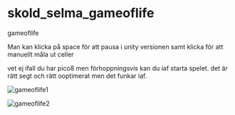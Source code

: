 # skold_selma_gameoflife
gameoflife


Man kan klicka på space för att pausa i unity versionen samt klicka för att manuellt måla ut celler

vet ej ifall du har pico8 men förhoppningsvis kan du iaf starta spelet. det är rätt segt och rätt ooptimerat men det funkar iaf.

![gameoflife1](https://github.com/SkoldSelma/skold_selma_gameoflife/assets/124393281/d0b832e6-7650-4c05-9e55-90bc501783d1)


![gameoflife2](https://github.com/SkoldSelma/skold_selma_gameoflife/assets/124393281/29d5ec11-2828-4c91-b273-81fc92c87fec)

